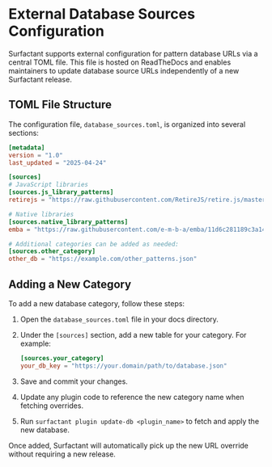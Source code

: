 # External Database Sources Configuration

Surfactant supports external configuration for pattern database URLs via a central TOML file. This file is hosted on ReadTheDocs and enables maintainers to update database source URLs independently of a new Surfactant release.

## TOML File Structure

The configuration file, `database_sources.toml`, is organized into several sections:

```toml
[metadata]
version = "1.0"
last_updated = "2025-04-24"

[sources]
# JavaScript libraries
[sources.js_library_patterns]
retirejs = "https://raw.githubusercontent.com/RetireJS/retire.js/master/repository/jsrepository-master.json"

# Native libraries
[sources.native_library_patterns]
emba = "https://raw.githubusercontent.com/e-m-b-a/emba/11d6c281189c3a14fc56f243859b0bccccce8b9a/config/bin_version_strings.cfg"

# Additional categories can be added as needed:
[sources.other_category]
other_db = "https://example.com/other_patterns.json"
```

## Adding a New Category

To add a new database category, follow these steps:

1. Open the `database_sources.toml` file in your docs directory.
2. Under the `[sources]` section, add a new table for your category. For example:

   ```toml
   [sources.your_category]
   your_db_key = "https://your.domain/path/to/database.json"
   ```

3. Save and commit your changes.
4. Update any plugin code to reference the new category name when fetching overrides.
5. Run `surfactant plugin update-db <plugin_name>` to fetch and apply the new database.

Once added, Surfactant will automatically pick up the new URL override without requiring a new release.
